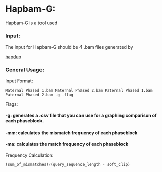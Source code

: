 # Hapbam-G:
Hapbam-G is a tool used 

### Input:
The input for Hapbam-G should be 4 .bam files generated by <p><a href="https://github.com/fenderglass/hapdup">hapdup</a></p>
<blockquote>
</blockquote>


### General Usage:

Input Format: 
```
Maternal Phased 1.bam Maternal Phased 2.bam Paternal Phased 1.bam Paternal Phased 2.bam -g -flag
```

Flags: 

#### -g: generates a .csv file that you can use for a graphing comparison of each phaseblock.
#### -mm: calculates the mismatch frequency of each phaseblock
#### -ma: calculates the match frequency of each phaseblock 

Frequency Calculation:

```python
(sum_of_mismatches)/(query_sequence_length - soft_clip)
```
